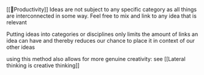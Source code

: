 [[🌳Productivity]] 
Ideas are not subject to any specific category as all things are interconnected in some way. Feel free to mix and link to any idea that is relevant

Putting ideas into categories or disciplines only limits the amount of links an idea can have and thereby reduces our chance to place it in context of our other ideas

using this method also allows for more genuine creativity: see [[Lateral thinking is creative thinking]]